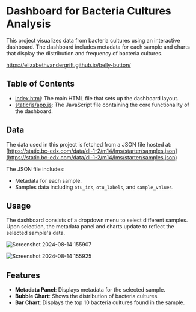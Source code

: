 # Dashboard for Bacteria Cultures Analysis

This project visualizes data from bacteria cultures using an interactive dashboard. The dashboard includes metadata for each sample and charts that display the distribution and frequency of bacteria cultures.

https://elizabethvandergrift.github.io/belly-button/

## Table of Contents

- [index.html](index.html): The main HTML file that sets up the dashboard layout.
- [static/js/app.js](static/js/app.js): The JavaScript file containing the core functionality of the dashboard.

## Data

The data used in this project is fetched from a JSON file hosted at: [https://static.bc-edx.com/data/dl-1-2/m14/lms/starter/samples.json](https://static.bc-edx.com/data/dl-1-2/m14/lms/starter/samples.json)

The JSON file includes:
- Metadata for each sample.
- Samples data including `otu_ids`, `otu_labels`, and `sample_values`.

## Usage

The dashboard consists of a dropdown menu to select different samples. Upon selection, the metadata panel and charts update to reflect the selected sample's data.

![Screenshot 2024-08-14 155907](https://github.com/user-attachments/assets/d01fbd42-feff-4416-8d2c-e3b4f1cf1e42)

![Screenshot 2024-08-14 155925](https://github.com/user-attachments/assets/3311b25b-9e71-483f-8975-d010021d583e)


## Features

- **Metadata Panel**: Displays metadata for the selected sample.
- **Bubble Chart**: Shows the distribution of bacteria cultures.
- **Bar Chart**: Displays the top 10 bacteria cultures found in the sample.
